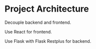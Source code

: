 # Project Architecture

Decouple backend and frontend.

Use React for frontend.

Use Flask with Flask Restplus for backend.
